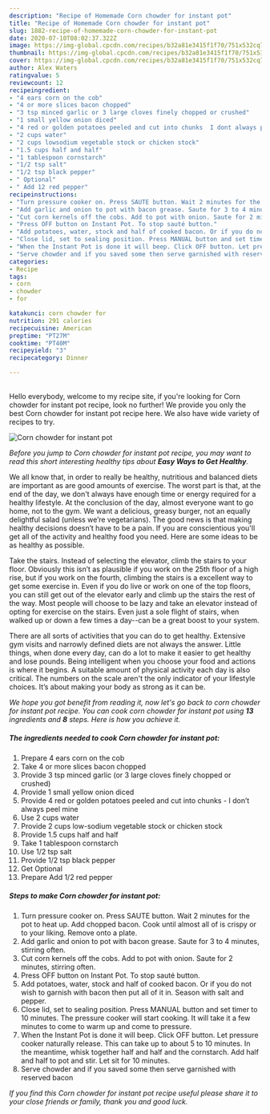 ```yaml
---
description: "Recipe of Homemade Corn chowder for instant pot"
title: "Recipe of Homemade Corn chowder for instant pot"
slug: 1882-recipe-of-homemade-corn-chowder-for-instant-pot
date: 2020-07-10T08:02:37.322Z
image: https://img-global.cpcdn.com/recipes/b32a81e3415f1f70/751x532cq70/corn-chowder-for-instant-pot-recipe-main-photo.jpg
thumbnail: https://img-global.cpcdn.com/recipes/b32a81e3415f1f70/751x532cq70/corn-chowder-for-instant-pot-recipe-main-photo.jpg
cover: https://img-global.cpcdn.com/recipes/b32a81e3415f1f70/751x532cq70/corn-chowder-for-instant-pot-recipe-main-photo.jpg
author: Alex Waters
ratingvalue: 5
reviewcount: 12
recipeingredient:
- "4 ears corn on the cob"
- "4 or more slices bacon chopped"
- "3 tsp minced garlic or 3 large cloves finely chopped or crushed"
- "1 small yellow onion diced"
- "4 red or golden potatoes peeled and cut into chunks  I dont always peel mine"
- "2 cups water"
- "2 cups lowsodium vegetable stock or chicken stock"
- "1.5 cups half and half"
- "1 tablespoon cornstarch"
- "1/2 tsp salt"
- "1/2 tsp black pepper"
- " Optional"
- " Add 12 red pepper"
recipeinstructions:
- "Turn pressure cooker on. Press SAUTE button. Wait 2 minutes for the pot to heat up. Add chopped bacon. Cook until almost all of is crispy or to your liking. Remove onto a plate."
- "Add garlic and onion to pot with bacon grease. Saute for 3 to 4 minutes, stirring often."
- "Cut corn kernels off the cobs. Add to pot with onion. Saute for 2 minutes, stirring often."
- "Press OFF button on Instant Pot. To stop sauté button."
- "Add potatoes, water, stock and half of cooked bacon. Or if you do not wish to garnish with bacon then put all of it in. Season with salt and pepper."
- "Close lid, set to sealing position. Press MANUAL button and set timer to 10 minutes. The pressure cooker will start cooking. It will take it a few minutes to come to warm up and come to pressure."
- "When the Instant Pot is done it will beep. Click OFF button. Let pressure cooker naturally release. This can take up to about 5 to 10 minutes. In the meantime, whisk together half and half and the cornstarch. Add half and half to pot and stir. Let sit for 10 minutes."
- "Serve chowder and if you saved some then serve garnished with reserved bacon"
categories:
- Recipe
tags:
- corn
- chowder
- for

katakunci: corn chowder for 
nutrition: 291 calories
recipecuisine: American
preptime: "PT27M"
cooktime: "PT40M"
recipeyield: "3"
recipecategory: Dinner

---
```

<br>
Hello everybody, welcome to my recipe site, if you're looking for Corn chowder for instant pot recipe, look no further! We provide you only the best Corn chowder for instant pot recipe here. We also have wide variety of recipes to try.
<br>


![Corn chowder for instant pot](https://img-global.cpcdn.com/recipes/b32a81e3415f1f70/751x532cq70/corn-chowder-for-instant-pot-recipe-main-photo.jpg)

<i>Before you jump to Corn chowder for instant pot recipe, you may want to read this short interesting healthy tips about <strong>Easy Ways to Get Healthy</strong>.</i>

We all know that, in order to really be healthy, nutritious and balanced diets are important as are good amounts of exercise. The worst part is that, at the end of the day, we don't always have enough time or energy required for a healthy lifestyle. At the conclusion of the day, almost everyone want to go home, not to the gym. We want a delicious, greasy burger, not an equally delightful salad (unless we’re vegetarians). The good news is that making healthy decisions doesn’t have to be a pain. If you are conscientious you'll get all of the activity and healthy food you need. Here are some ideas to be as healthy as possible.

Take the stairs. Instead of selecting the elevator, climb the stairs to your floor. Obviously this isn’t as plausible if you work on the 25th floor of a high rise, but if you work on the fourth, climbing the stairs is a excellent way to get some exercise in. Even if you do live or work on one of the top floors, you can still get out of the elevator early and climb up the stairs the rest of the way. Most people will choose to be lazy and take an elevator instead of opting for exercise on the stairs. Even just a sole flight of stairs, when walked up or down a few times a day--can be a great boost to your system. 

There are all sorts of activities that you can do to get healthy. Extensive gym visits and narrowly defined diets are not always the answer. Little things, when done every day, can do a lot to make it easier to get healthy and lose pounds. Being intelligent when you choose your food and actions is where it begins. A suitable amount of physical activity each day is also critical. The numbers on the scale aren't the only indicator of your lifestyle choices. It’s about making your body as strong as it can be. 


<i>We hope you got benefit from reading it, now let's go back to corn chowder for instant pot recipe. You can cook corn chowder for instant pot using <strong>13</strong> ingredients and <strong>8</strong> steps. Here is how you achieve it.
</i>

##### The ingredients needed to cook Corn chowder for instant pot:

1. Prepare 4 ears corn on the cob
1. Take 4 or more slices bacon chopped
1. Provide 3 tsp minced garlic (or 3 large cloves finely chopped or crushed)
1. Provide 1 small yellow onion diced
1. Provide 4 red or golden potatoes peeled and cut into chunks - I don’t always peel mine
1. Use 2 cups water
1. Provide 2 cups low-sodium vegetable stock or chicken stock
1. Provide 1.5 cups half and half
1. Take 1 tablespoon cornstarch
1. Use 1/2 tsp salt
1. Provide 1/2 tsp black pepper
1. Get  Optional
1. Prepare  Add 1/2 red pepper


##### Steps to make Corn chowder for instant pot:

1. Turn pressure cooker on. Press SAUTE button. Wait 2 minutes for the pot to heat up. Add chopped bacon. Cook until almost all of is crispy or to your liking. Remove onto a plate.
1. Add garlic and onion to pot with bacon grease. Saute for 3 to 4 minutes, stirring often.
1. Cut corn kernels off the cobs. Add to pot with onion. Saute for 2 minutes, stirring often.
1. Press OFF button on Instant Pot. To stop sauté button.
1. Add potatoes, water, stock and half of cooked bacon. Or if you do not wish to garnish with bacon then put all of it in. Season with salt and pepper.
1. Close lid, set to sealing position. Press MANUAL button and set timer to 10 minutes. The pressure cooker will start cooking. It will take it a few minutes to come to warm up and come to pressure.
1. When the Instant Pot is done it will beep. Click OFF button. Let pressure cooker naturally release. This can take up to about 5 to 10 minutes. In the meantime, whisk together half and half and the cornstarch. Add half and half to pot and stir. Let sit for 10 minutes.
1. Serve chowder and if you saved some then serve garnished with reserved bacon


<i>If you find this Corn chowder for instant pot recipe useful please share it to your close friends or family, thank you and good luck.</i>
